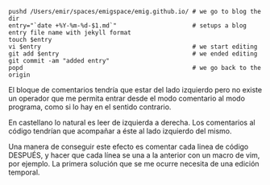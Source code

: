```
pushd /Users/emir/spaces/emigspace/emig.github.io/ # we go to blog the dir
entry="`date +%Y-%m-%d-$1.md`"                     # setups a blog entry file name with jekyll format
touch $entry
vi $entry                                          # we start editing
git add $entry                                     # we ended editing
git commit -am "added entry"
popd                                               # we go back to the origin
```

El bloque de comentarios tendría que estar del lado izquierdo
pero no existe un operador que me permita entrar desde el modo
comentario al modo programa, como si lo hay en el sentido contrario.

En castellano lo natural es leer de izquierda a derecha.
Los comentarios al código tendrían que acompañar a éste al lado
izquierdo del mismo.

Una manera de conseguir este efecto es comentar cada linea de código
DESPUÉS, y hacer que cada línea se una a la anterior con un macro de vim,
por ejemplo. La primera solución que se me ocurre necesita de una edición temporal.
